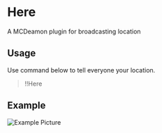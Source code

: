 # Here
A MCDeamon plugin for broadcasting location

## Usage
Use command below to tell everyone your location.
> !!Here

## Example

![Example Picture](https://raw.githubusercontent.com/TISUnion/Here/master/demoimg.png)
